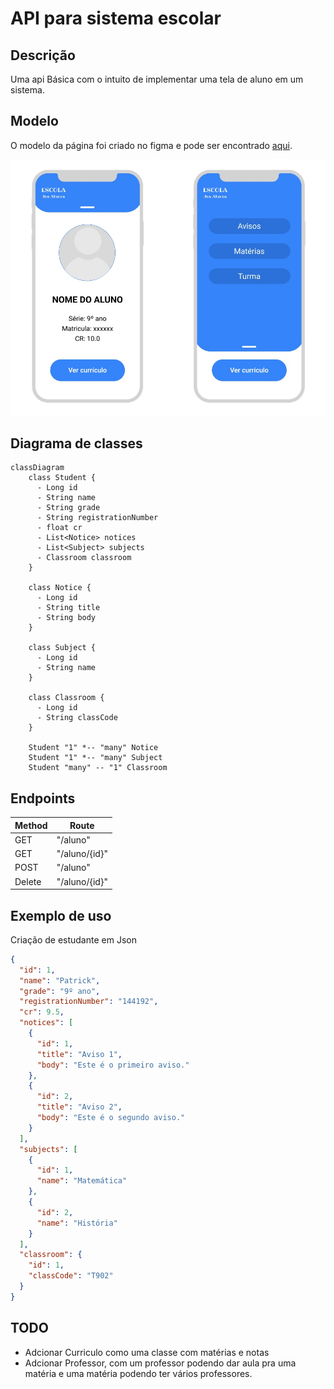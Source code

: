 
# API para sistema escolar

## Descrição

Uma api Básica com o intuito de implementar uma tela de aluno em um sistema.

## Modelo

O modelo da página foi criado no figma e pode ser encontrado [aqui](https://www.figma.com/file/JmTG3CDK5viEAyAVShfdjc/Modelo_aplicativo_escolar?type=design&node-id=0%3A1&mode=design&t=ZH6NuBff9MuaeULY-1).

![](src/main/resources/imgs/tela_projeto.jpg)

## Diagrama de classes

```mermaid
classDiagram
    class Student {
      - Long id
      - String name
      - String grade
      - String registrationNumber
      - float cr
      - List<Notice> notices
      - List<Subject> subjects
      - Classroom classroom
    }

    class Notice {
      - Long id
      - String title
      - String body
    }

    class Subject {
      - Long id
      - String name
    }

    class Classroom {
      - Long id
      - String classCode
    }

    Student "1" *-- "many" Notice
    Student "1" *-- "many" Subject
    Student "many" -- "1" Classroom

```

## Endpoints
| Method | Route         |
|--------|---------------|
| GET    | "/aluno"      |
| GET    | "/aluno/{id}" |
| POST   | "/aluno"      |
| Delete | "/aluno/{id}" |

## Exemplo de uso

Criação de estudante em Json
```json
{
  "id": 1,
  "name": "Patrick",
  "grade": "9º ano",
  "registrationNumber": "144192",
  "cr": 9.5,
  "notices": [
    {
      "id": 1,
      "title": "Aviso 1",
      "body": "Este é o primeiro aviso."
    },
    {
      "id": 2,
      "title": "Aviso 2",
      "body": "Este é o segundo aviso."
    }
  ],
  "subjects": [
    {
      "id": 1,
      "name": "Matemática"
    },
    {
      "id": 2,
      "name": "História"
    }
  ],
  "classroom": {
    "id": 1,
    "classCode": "T902"
  }
}
```

## TODO
- Adcionar Curriculo como uma classe com matérias e notas
- Adcionar Professor, com um professor podendo dar aula pra uma matéria e uma matéria podendo ter vários professores.
